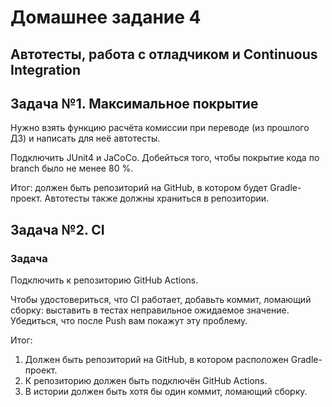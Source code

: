 # Домашнее задание 4

## Автотесты, работа с отладчиком и Continuous Integration

## Задача №1. Максимальное покрытие

Нужно взять функцию расчёта комиссии при переводе (из прошлого ДЗ) и написать для неё автотесты.

Подключить JUnit4 и JaCoCo. Добейться того, чтобы покрытие кода по branch было не менее 80 %.

Итог: должен быть репозиторий на GitHub, в котором будет Gradle-проект. Автотесты также должны храниться в репозитории.

## Задача №2. CI

### Задача

Подключить к репозиторию GitHub Actions.

Чтобы удостовериться, что CI работает, добавьть коммит, ломающий сборку: выставить в тестах неправильное ожидаемое значение. Убедиться, что после Push вам покажут эту проблему.

Итог:
1. Должен быть репозиторий на GitHub, в котором расположен Gradle-проект.
1. К репозиторию должен быть подключён GitHub Actions.
1. В истории должен быть хотя бы один коммит, ломающий сборку.